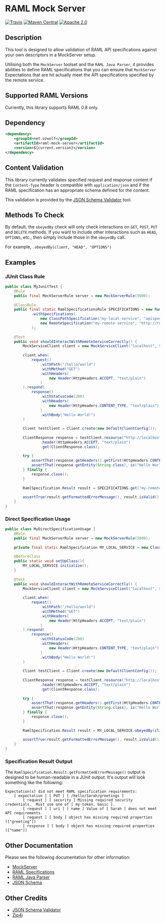 # RAML Mock Server

[![Travis](https://img.shields.io/travis/ozwolf-software/raml-mock-server.svg?style=flat-square)](https://travis-ci.org/ozwolf-software/raml-mock-server)
[![Maven Central](https://img.shields.io/maven-central/v/net.ozwolf/raml-mock-server.svg?style=flat-square)](http://search.maven.org/#search%7Cgav%7C1%7Cg%3A%22net.ozwolf%22%20AND%20a%3A%22raml-mock-server%22)
[![Apache 2.0](https://img.shields.io/badge/License-Apache%202.0-blue.svg?style=flat-square)](LICENSE)

## Description

This tool is designed to allow validation of RAML API specifications against your own descriptors in a MockServer setup.

Utilising both the `MockServer` toolset and the `RAML Java Parser`, it provides abilities to define RAML specifications that you can ensure that `MockServer` Expectations that are hit actually meet the API specifications specified by the remote service.

## Supported RAML Versions

Currently, this library supports RAML 0.8 only.

## Dependency

```xml
<dependency>
    <groupId>net.ozwolf</groupId>
    <artifactId>raml-mock-server</artifactId>
    <version>${current.version}</version>
</dependency>
```
    
## Content Validation

This library currently validates specified request and response content if the `Content-Type` header is compatible with `application/json` and if the RAML specification has an appropriate schema defined for the content.

This validation is provided by the [JSON Schema Validator](https://github.com/fge/json-schema-validator) tool.

## Methods To Check

By default, the `obeyedBy` check will only check interactions on `GET`, `POST`, `PUT` and `DELETE` methods.  If you want to include other interactions such as `HEAD`, `OPTIONS`, etc., then simply include those in the `obeyedBy` call.

For example, `.obeyedBy(client, "HEAD", "OPTIONS")`
    
## Examples

### JUnit Class Rule

```java
public class MyJunitTest {
    @Rule
    public final MockServerRule server = new MockServerRule(5000);
    
    @ClassRule
    public final static RamlSpecificationsRule SPECIFICATIONS = new RamlSpecificationsRule()
            .withSpecifications(
                new ClassPathSpecification("my-local-service", "apispecs/apispecs.yml"),
                new RemoteSpecification("my-remote-service", "http://remote.site.com/apispecs.zip", ZipArchiveHandler.handler("target/specifications/my-remote-service", "apispecs.raml"))
            );
            
    @Test
    public void shouldInteractWithRemoteServiceCorrectly() {
        MockServiceClient client = new MockServiceClient("localhost", 5000);
        
        client.when(
            request()
                .withPath("/hello/world")
                .withMethod("GET")
                .withHeaders(
                    new Header(HttpHeaders.ACCEPT, "text/plain")
                )
        ).respond(
            response()
                .withStatusCode(200)
                .withHeaders(
                    new Header(HttpHeaders.CONTENT_TYPE, "text/plain")
                )
                .withBody("Hello World!")
        )
        
        Client testClient = Client.create(new DefaultClientConfig());
        
        ClientResponse response = testClient.resource("http://localhost:5000/hello/world")
                .header(HttpHeaders.ACCEPT, "text/plain")
                .get(ClientResponse.class);
                
        try {
            assertThat(response.getHeaders().getFirst(HttpHeaders.CONTENT_TYPE), is("text/plain"));
            assertThat(response.getEntity(String.class), is("Hello World!"));
        } finally {
            response.close();
        }
        
        RamlSpecification.Result result = SPECIFICATIONS.get("my-remote-service").obeyedBy(client);
        
        assertTrue(result.getFormattedErrorMessage(), result.isValid());
    }
}
```

### Direct Specification Usage

```java
public class MyDirectSpecificationUsage {
    @Rule
    public final MockServerRule server = new MockServerRule(5000);
    
    private final static RamlSpecification MY_LOCAL_SERVICE = new ClassPathSpecification("my-local-service", "apispecs/apispecs.yml");
    
    @BeforeClass
    public static void setUpClass(){
        MY_LOCAL_SERVICE.initialize();
    }
    
    @Test
    public void shouldInteractWithRemoteServiceCorrectly() {
        MockServiceClient client = new MockServiceClient("localhost", 5000);
        
        client.when(
            request()
                .withPath("/hello/world")
                .withMethod("GET")
                .withHeaders(
                    new Header(HttpHeaders.ACCEPT, "text/plain")
                )
        ).respond(
            response()
                .withStatusCode(200)
                .withHeaders(
                    new Header(HttpHeaders.CONTENT_TYPE, "text/plain")
                )
                .withBody("Hello World!")
        )
        
        Client testClient = Client.create(new DefaultClientConfig());
        
        ClientResponse response = testClient.resource("http://localhost:5000/hello/world")
                .header(HttpHeaders.ACCEPT, "text/plain")
                .get(ClientResponse.class);
                
        try {
            assertThat(response.getHeaders().getFirst(HttpHeaders.CONTENT_TYPE), is("text/plain"));
            assertThat(response.getEntity(String.class), is("Hello World!"));
        } finally {
            response.close();
        }
        
        RamlSpecification.Result result = MY_LOCAL_SERVICE.obeyedBy(client);
        
        assertTrue(result.getFormattedErrorMessage(), result.isValid());
    }
}
```

### Specification Result Output

The `RamlSpecification.Result.getFormattedErrorMessage()` output is designed to be human-readable in a JUnit output.  It's output will look something like the following:

```
Expectation(s) did not meet RAML specification requirements:
	[ expectation ] [ PUT ] [ /hello/Sarah/greetings ]
	    [ request ] [ security ] Missing required security credentials.  Must use one of [ my-token, basic ].
		[ request ] [ uri ] [ name ] Value of [ Sarah ] does not meet API requirements.
		[ request ] [ body ] object has missing required properties (["greeting"])
		[ response ] [ body ] object has missing required properties (["name"])
```

## Other Documentation

Please see the following documentation for other information:

+ [MockServer](http://www.mock-server.com)
+ [RAML Specifications](https://github.com/raml-org/raml-spec)
+ [RAML Java Parser](https://github.com/raml-org/raml-java-parser)
+ [JSON Schema](http://json-schema.org/)

## Other Credits

+ [JSON Schema Validator](https://github.com/fge/json-schema-validator)
+ [Zip4j](http://www.lingala.net/zip4j/)